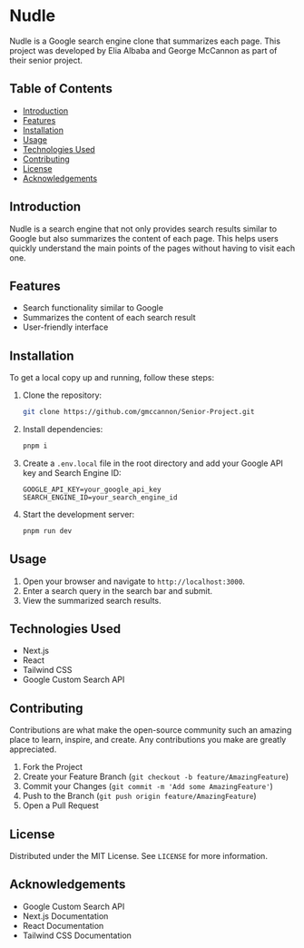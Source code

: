 # Nudle

Nudle is a Google search engine clone that summarizes each page. This project was developed by Elia Albaba and George McCannon as part of their senior project.

## Table of Contents

- [Introduction](#introduction)
- [Features](#features)
- [Installation](#installation)
- [Usage](#usage)
- [Technologies Used](#technologies-used)
- [Contributing](#contributing)
- [License](#license)
- [Acknowledgements](#acknowledgements)

## Introduction

Nudle is a search engine that not only provides search results similar to Google but also summarizes the content of each page. This helps users quickly understand the main points of the pages without having to visit each one.

## Features

- Search functionality similar to Google
- Summarizes the content of each search result
- User-friendly interface

## Installation
To get a local copy up and running, follow these steps:
1. Clone the repository:
    ```sh
    git clone https://github.com/gmccannon/Senior-Project.git
    ```

2. Install dependencies:
    ```sh
    pnpm i
    ```

3. Create a `.env.local` file in the root directory and add your Google API key and Search Engine ID:
    ```env
    GOOGLE_API_KEY=your_google_api_key
    SEARCH_ENGINE_ID=your_search_engine_id
    ```

4. Start the development server:
    ```sh
    pnpm run dev
    ```

## Usage

1. Open your browser and navigate to `http://localhost:3000`.
2. Enter a search query in the search bar and submit.
3. View the summarized search results.

## Technologies Used

- Next.js
- React
- Tailwind CSS
- Google Custom Search API

## Contributing

Contributions are what make the open-source community such an amazing place to learn, inspire, and create. Any contributions you make are greatly appreciated.

1. Fork the Project
2. Create your Feature Branch (`git checkout -b feature/AmazingFeature`)
3. Commit your Changes (`git commit -m 'Add some AmazingFeature'`)
4. Push to the Branch (`git push origin feature/AmazingFeature`)
5. Open a Pull Request

## License

Distributed under the MIT License. See `LICENSE` for more information.

## Acknowledgements

- Google Custom Search API
- Next.js Documentation
- React Documentation
- Tailwind CSS Documentation